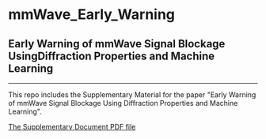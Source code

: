 # mmWave_Early_Warning
## Early Warning of mmWave Signal Blockage UsingDiffraction Properties and Machine Learning
------------------------------------------------------------------------------------------
This repo includes the Supplementary Material for the paper "Early Warning of mmWave Signal Blockage Using Diffraction Properties and Machine Learning".

[The Supplementary Document PDF file](https://github.com/amirdizche/mmWEW/blob/main/mmWave_EW_ML_supp.pdf)

